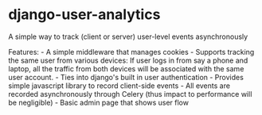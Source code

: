 django-user-analytics
=====================

A simple way to track (client or server) user-level events asynchronously

Features:
    - A simple middleware that manages cookies
    - Supports tracking the same user from various devices:
        If user logs in from say a phone and laptop, all the traffic from both devices will be associated with the same user account.
    - Ties into django's built in user authentication
    - Provides simple javascript library to record client-side events
    - All events are recorded asynchronously through Celery (thus impact to performance will be negligible)
    - Basic admin page that shows user flow